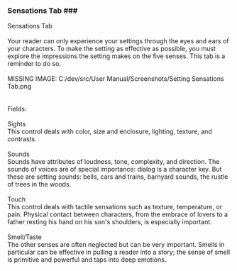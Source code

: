 ### Sensations Tab ### <br/>
Sensations Tab <br/>
 <br/>
Your reader can only experience your settings through the eyes and ears of your characters.  To make the setting as effective as possible, you must explore the impressions the setting makes on the five senses. This tab is a reminder to do so. <br/>
 <br/>
MISSING IMAGE: C:/dev/src/User Manual/Screenshots/Setting Sensations Tab.png <br/>
 <br/>
 <br/>
Fields: <br/>
 <br/>
Sights <br/>
This control deals with color, size and enclosure, lighting, texture, and contrasts. <br/>
 <br/>
Sounds <br/>
Sounds have attributes of loudness, tone, complexity, and direction.  The sounds of voices are of special importance: dialog is a character key. But these are setting sounds: bells, cars and trains, barnyard sounds, the rustle of trees in the woods. <br/>
 <br/>
Touch <br/>
This control deals with tactile sensations such as texture, temperature,  or pain.  Physical contact between characters, from the embrace of lovers to a father resting his hand on his son's shoulders, is especially important. <br/>
 <br/>
Smell/Taste <br/>
The other senses are often neglected but can be very important.  Smells in particular can be effective in pulling a reader into a story; the sense of smell is primitive and powerful and taps into deep emotions. <br/>
 <br/>
 <br/>
 <br/>
